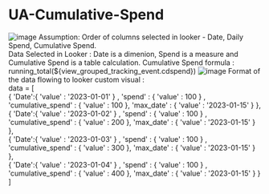 # UA-Cumulative-Spend
![image](https://user-images.githubusercontent.com/104884127/224625987-37d00cf4-0563-4ac1-bfbf-6c14ec6ba63e.png)
Assumption: Order of columns selected in looker - Date, Daily Spend, Cumulative Spend. 
</br>Data Selected in Looker : 
Date is a dimenion, Spend is a measure and Cumulative Spend is a table calculation.
Cumulative Spend formula : running_total(${view_grouped_tracking_event.cdspend})
![image](https://user-images.githubusercontent.com/104884127/224626501-fee83e1c-141b-4eba-8d4e-532df1ca8c58.png)
Format of the data flowing to looker custom visual :
</br>data = [</br>
{ 'Date':{ 'value' : '2023-01-01' } , 'spend' : { 'value' : 100 } , 'cumulative_spend' : { 'value' : 100 }, 'max_date' : { 'value' : '2023-01-15' } },</br>
{ 'Date':{ 'value' : '2023-01-02' } , 'spend' : { 'value' : 100 } , 'cumulative_spend' : { 'value' : 200 }, 'max_date' : { 'value' : '2023-01-15' } },</br>
{ 'Date':{ 'value' : '2023-01-03' } , 'spend' : { 'value' : 100 } , 'cumulative_spend' : { 'value' : 300 }, 'max_date' : { 'value' : '2023-01-15' } },</br>
{ 'Date':{ 'value' : '2023-01-04' } , 'spend' : { 'value' : 100 } , 'cumulative_spend' : { 'value' : 400 }, 'max_date' : { 'value' : '2023-01-15' } }</br>
]</br>
